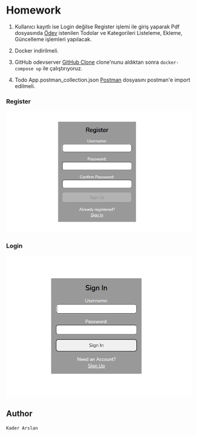 # Homework 
1. Kullanıcı kayıtlı ise Login değilse Register işlemi ile giriş yaparak Pdf dosyasında [Ödev](https://github.com/KaderArslan/Gelecek_Varlik_Bootcamp/blob/main/HomeWork_6/Odev.pdf "") istenilen Todolar ve Kategorileri Listeleme, Ekleme, Güncelleme işlemleri yapılacak.

1. Docker indirilmeli.

1. GitHub odevserver [GitHub Clone](https://github.com/haandev/odevserver "") clone'nunu aldıktan sonra ```docker-compose up``` ile çalıştırıyoruz.

1. Todo App.postman_collection.json [Postman](https://github.com/GelecekVarlik-FullStack-Bootcamp/odev-6-react-2-KaderArslan/blob/main/Todo%20App.postman_collection.json "") dosyasını postman'e import edilmeli.

### Register
![Register](https://github.com/KaderArslan/Gelecek_Varlik_Bootcamp/blob/main/HomeWork_6/screenshots/register.png)
### Login
![Login](https://github.com/KaderArslan/Gelecek_Varlik_Bootcamp/blob/main/HomeWork_6/screenshots/login.png)

## Author
```Kader Arslan```
